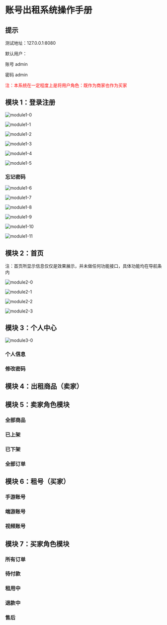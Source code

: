 # 账号出租系统操作手册
## 提示
测试地址：127.0.0.1:8080

默认用户： 

账号 admin

密码 admin

<font color=#FF0000> 注：本系统在一定程度上是将用户角色：既作为商家也作为买家 </font>

## 模块 1：登录注册
![module1-0](/document/image/system_detail/module1-0.png)

![module1-1](/document/image/system_detail/module1-1.png)

![module1-2](/document/image/system_detail/module1-2.png)

![module1-3](/document/image/system_detail/module1-3.png)

![module1-4](/document/image/system_detail/module1-4.png)

![module1-5](/document/image/system_detail/module1-5.png)

### 忘记密码

![module1-6](/document/image/system_detail/module1-6.png)

![module1-7](/document/image/system_detail/module1-7.png)

![module1-8](/document/image/system_detail/module1-8.png)

![module1-9](/document/image/system_detail/module1-9.png)

![module1-10](/document/image/system_detail/module1-10.png)

![module1-11](/document/image/system_detail/module1-11.png)

## 模块 2：首页
注：首页所显示信息仅仅是效果展示，并未做任何功能接口，具体功能均在导航条内

![module2-0](/document/image/system_detail/module2-0.png)

![module2-1](/document/image/system_detail/module2-1.png)

![module2-2](/document/image/system_detail/module2-2.png)

![module2-3](/document/image/system_detail/module2-3.png)

## 模块 3：个人中心

![module3-0](/document/image/system_detail/module3-0.png)


### 个人信息

### 修改密码
## 模块 4：出租商品（卖家）

## 模块 5：卖家角色模块

### 全部商品
### 已上架
### 已下架
### 全部订单
## 模块 6：租号（买家）
### 手游账号
### 端游账号
### 视频账号
## 模块 7：买家角色模块
### 所有订单
### 待付款
### 租用中
### 退款中
### 售后
